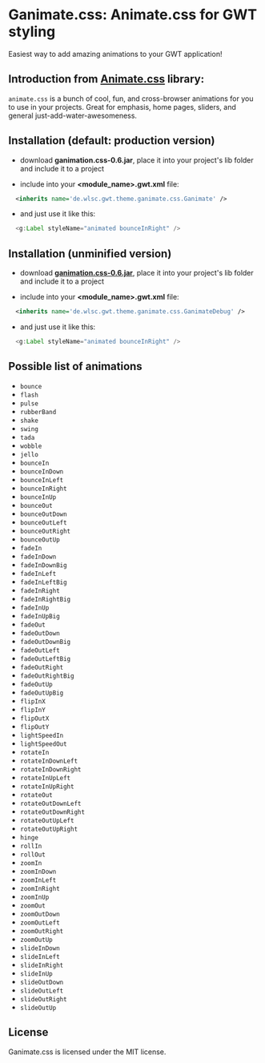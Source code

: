 # Ganimate.css: Animate.css for GWT styling

Easiest way to add amazing animations to your GWT application!

## Introduction from [Animate.css](https://github.com/daneden/animate.css) library:

`animate.css` is a bunch of cool, fun, and cross-browser animations for you to use in your projects. Great for emphasis, home pages, sliders, and general just-add-water-awesomeness.

## Installation (default: production version)

* download **ganimation.css-0.6.jar**, place it into your project's lib folder and include it to a project

* include into your **\<module_name\>.gwt.xml** file:

```xml
  <inherits name='de.wlsc.gwt.theme.ganimate.css.Ganimate' />
  ```

* and just use it like this:

```java
  <g:Label styleName="animated bounceInRight" />
  ```

## Installation (unminified version)

* download **[ganimation.css-0.6.jar](https://github.com/wlsc/ganimate.css/releases/download/v0.6/ganimate.css-0.6.jar)**, place it into your project's lib folder and include it to a project

* include into your **\<module_name\>.gwt.xml** file:
 
```xml
  <inherits name='de.wlsc.gwt.theme.ganimate.css.GanimateDebug' />
  ```

* and just use it like this:

```java
  <g:Label styleName="animated bounceInRight" />
  ```

## Possible list of animations 

  * `bounce`
  * `flash`
  * `pulse`
  * `rubberBand`
  * `shake`
  * `swing`
  * `tada`
  * `wobble`
  * `jello`
  * `bounceIn`
  * `bounceInDown`
  * `bounceInLeft`
  * `bounceInRight`
  * `bounceInUp`
  * `bounceOut`
  * `bounceOutDown`
  * `bounceOutLeft`
  * `bounceOutRight`
  * `bounceOutUp`
  * `fadeIn`
  * `fadeInDown`
  * `fadeInDownBig`
  * `fadeInLeft`
  * `fadeInLeftBig`
  * `fadeInRight`
  * `fadeInRightBig`
  * `fadeInUp`
  * `fadeInUpBig`
  * `fadeOut`
  * `fadeOutDown`
  * `fadeOutDownBig`
  * `fadeOutLeft`
  * `fadeOutLeftBig`
  * `fadeOutRight`
  * `fadeOutRightBig`
  * `fadeOutUp`
  * `fadeOutUpBig`
  * `flipInX`
  * `flipInY`
  * `flipOutX`
  * `flipOutY`
  * `lightSpeedIn`
  * `lightSpeedOut`
  * `rotateIn`
  * `rotateInDownLeft`
  * `rotateInDownRight`
  * `rotateInUpLeft`
  * `rotateInUpRight`
  * `rotateOut`
  * `rotateOutDownLeft`
  * `rotateOutDownRight`
  * `rotateOutUpLeft`
  * `rotateOutUpRight`
  * `hinge`
  * `rollIn`
  * `rollOut`
  * `zoomIn`
  * `zoomInDown`
  * `zoomInLeft`
  * `zoomInRight`
  * `zoomInUp`
  * `zoomOut`
  * `zoomOutDown`
  * `zoomOutLeft`
  * `zoomOutRight`
  * `zoomOutUp`
  * `slideInDown`
  * `slideInLeft`
  * `slideInRight`
  * `slideInUp`
  * `slideOutDown`
  * `slideOutLeft`
  * `slideOutRight`
  * `slideOutUp`

## License

Ganimate.css is licensed under the MIT license.
